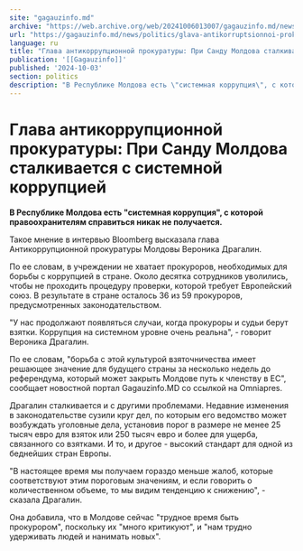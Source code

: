 ```yaml
---
site: "gagauzinfo.md"
archive: "https://web.archive.org/web/20241006013007/gagauzinfo.md/news/politics/glava-antikorruptsionnoi-prokuraturi-pri-sandu-moldova-stalkivaetsya-s-sistemnoi-korruptsiei"
url: "https://gagauzinfo.md/news/politics/glava-antikorruptsionnoi-prokuraturi-pri-sandu-moldova-stalkivaetsya-s-sistemnoi-korruptsiei"
language: ru
title: "Глава антикоррупционной прокуратуры: При Санду Молдова сталкивается с системной коррупцией"
publication: '[[Gagauzinfo]]'
published: '2024-10-03'
section: politics
description: "В Республике Молдова есть \"системная коррупция\", с которой правоохранителям справиться никак не получается."
---
```


# Глава антикоррупционной прокуратуры: При Санду Молдова сталкивается с системной коррупцией

**В Республике Молдова есть "системная коррупция", с которой правоохранителям справиться никак не получается.**

Такое мнение в интервью Bloomberg высказала глава Антикоррупционной прокуратуры Молдовы Вероника Драгалин.

По ее словам, в учреждении не хватает прокуроров, необходимых для борьбы с коррупцией в стране. Около десятка сотрудников уволились, чтобы не проходить процедуру проверки, которой требует Европейский союз. В результате в стране осталось 36 из 59 прокуроров, предусмотренных законодательством.

"У нас продолжают появляться случаи, когда прокуроры и судьи берут взятки. Коррупция на системном уровне очень реальна", - говорит Вероника Драгалин.

По ее словам, "борьба с этой культурой взяточничества имеет решающее значение для будущего страны за несколько недель до референдума, который может закрыть Молдове путь к членству в ЕС", сообщает новостной портал Gagauzinfo.MD со ссылкой на Omniapres.

Драгалин сталкивается и с другими проблемами. Недавние изменения в законодательстве сузили круг дел, по которым его ведомство может возбуждать уголовные дела, установив порог в размере не менее 25 тысяч евро для взяток или 250 тысяч евро и более для ущерба, связанного со взятками. И то, и другое - высокий стандарт для одной из беднейших стран Европы.

"В настоящее время мы получаем гораздо меньше жалоб, которые соответствуют этим пороговым значениям, и если говорить о количественном объеме, то мы видим тенденцию к снижению", - сказала Драгалин.

Она добавила, что в Молдове сейчас "трудное время быть прокурором", поскольку их "много критикуют", и "нам трудно удерживать людей и нанимать новых".